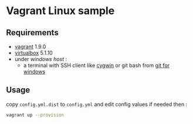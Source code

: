 Vagrant Linux sample
====================

Requirements
------------

* [vagrant](https://www.vagrantup.com/) 1.9.0
* [virtualbox](https://www.virtualbox.org/) 5.1.10
* under *windows host* :
  * a terminal with SSH client like [cygwin](https://www.cygwin.com/) or git bash from [git for windows](https://git-for-windows.github.io/)


Usage
-----

copy `config.yml.dist` to `config.yml` and edit config values if needed
then :

```bash
vagrant up --provision
```
